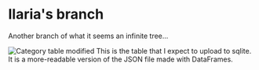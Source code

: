 # Ilaria's branch
Another branch of what it seems an infinite tree...

![Category table modified](category-df.jpg)
This is the table that I expect to upload to sqlite. It is a more-readable version of the JSON file made with DataFrames. 
